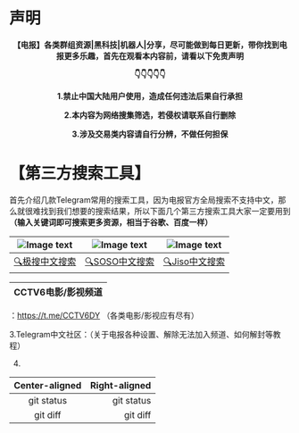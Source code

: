 # 声明
<p align="center"><b>【电报】各类群组资源|黑科技|机器人|分享，尽可能做到每日更新，带你找到电报更多乐趣，首先在观看本内容前，请看以下免责声明</b></p>

<p align="center"><b>👇👇👇👇👇</b></p>

<p align="center"><b>1.禁止中国大陆用户使用，造成任何违法后果自行承担</b></p>

<p align="center"><b>2.本内容为网络搜集筛选，若侵权请联系自行删除</b></p>

<p align="center"><b>3.涉及交易类内容请自行分辨，不做任何担保</b></p>

# 【第三方搜索工具】

首先介绍几款Telegram常用的搜索工具，因为电报官方全局搜索不支持中文，那么就很难找到我们想要的搜索结果，所以下面几个第三方搜索工具大家一定要用到<b>（输入关键词即可搜索更多资源，相当于谷歌、百度一样）</b>

| ![Image text](https://github.com/XHooki/Telegram-/blob/44102e92f1091da7444b6c4252f15f9ad509d0ef/%E6%96%87%E4%BB%B6/%E6%9E%81%E6%90%9Cpicture.jpg) | ![Image text](https://github.com/XHooki/Telegram-/blob/main/%E6%96%87%E4%BB%B6/SOSO%E5%9B%BE%E7%89%87.png) | ![Image text](https://github.com/XHooki/Telegram-/blob/main/%E6%96%87%E4%BB%B6/SOSO%E5%9B%BE%E7%89%87.png)
| :---: | :---:| :---: |
| <a href="https://t.me/TGzhst">🔍极搜中文搜索</a> | <a href="https://t.me/TGzhst">🔍SOSO中文搜索</a> | <a href="https://t.me/TGzhst">🔍Jiso中文搜索</a> |


| CCTV6电影/影视频道 |
| ------------------ |
：https://t.me/CCTV6DY （各类电影/影视应有尽有）

3.Telegram中文社区：（关于电报各种设置、解除无法加入频道、如何解封等教程）

4.
| Center-aligned | Right-aligned |
|     :---:      |          ---: |
| git status     | git status    |
| git diff       | git diff      |
